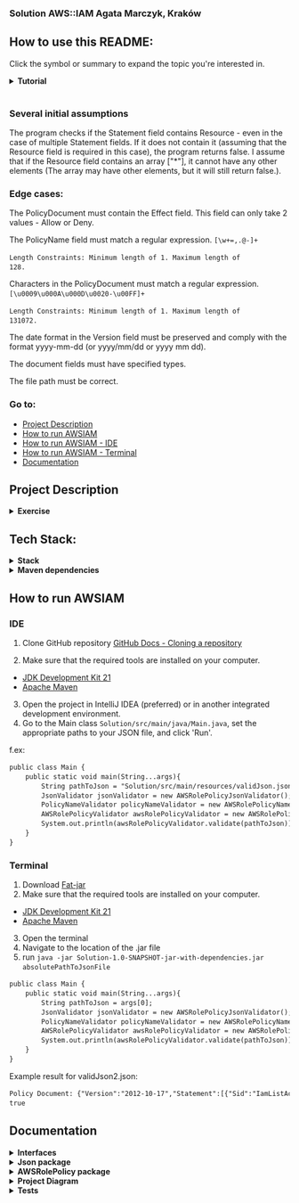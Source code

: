 ### Solution AWS::IAM Agata Marczyk, Kraków 
## How to use this README:
Click the symbol or summary to expand the topic you're interested in.
<details><summary><b>Tutorial</b></summary>
    <b>Have Fun!</b>
<img align = 'left' src = "https://media.tenor.com/0OhWk4p9qO4AAAAj/beso-joda.gif" width = "50">
</details><br/>

###  Several initial assumptions
The program checks if the Statement field contains Resource - 
even in the case of multiple Statement fields. 
If it does not contain it (assuming that the Resource field is required in this case), 
the program returns false. I assume that if the Resource field contains an array ["*"],
it cannot have any other elements (The array may have other elements, but it will still return false.).

### Edge cases: 

The PolicyDocument must contain the Effect field. This field can only take 2 values - Allow or Deny.

The PolicyName field must match a regular expression. <code>[\w+=,.@-]+</code>

<code>Length Constraints: Minimum length of 1. Maximum length of 128.</code>

Characters in the PolicyDocument must match a regular expression.  <code>[\u0009\u000A\u000D\u0020-\u00FF]+</code>

<code>Length Constraints: Minimum length of 1. Maximum length of 131072.</code>

The date format in the Version field must be preserved and comply with the format yyyy-mm-dd (or yyyy/mm/dd or yyyy mm dd). 

The document fields must have specified types.

The file path must be correct.
### Go to: 
<ul>
<li><a href="https://github.com/soberyoda/AWSIAM_Internship_2024?tab=readme-ov-file#project-description">Project Description</a></li>
<li><a href="https://github.com/soberyoda/AWSIAM_Internship_2024?tab=readme-ov-file#how-to-run-awsiam">How to run AWSIAM</a></li>
<li><a href="https://github.com/soberyoda/AWSIAM_Internship_2024?tab=readme-ov-file#ide">How to run AWSIAM - IDE</a></li>
<li><a href="https://github.com/soberyoda/AWSIAM_Internship_2024?tab=readme-ov-file#terminal">How to run AWSIAM - Terminal</a></li>
<li><a href="https://github.com/soberyoda/AWSIAM_Internship_2024?tab=readme-ov-file#documentation">Documentation</a></li>
</ul>

## Project Description 
<details><summary><b>Exercise</b></summary>
<div>
    <img width="50" src="https://encrypted-tbn0.gstatic.com/images?q=tbn:ANd9GcRQHI_oAFXfMVqhYKwKj61Yxsf_z98qOtwdo5Cs5S4rAQ&s" alt="Remitly" title="Remitly"/>
</div>
Exercise: 
Write a method verifying the input JSON data. Input data format is defined as AWS::IAM::Role Policy - definition and example (<a href="https://docs.aws.amazon.com/AWSCloudFormation/latest/UserGuide/aws-properties-iam-role-policy.html">AWS IAM Role JSON definition and example</a>). Input JSON might be read from a file. 
Method shall return logical false if an input JSON Resource field contains a single asterisk and true in any other case.

```diff
JSON 
    {
    "PolicyName": "root",
    "PolicyDocument": {
        "Version": "2012-10-17",
        "Statement": [
            {
                "Sid": "IamListAccess",
                "Effect": "Allow",
                "Action": [
                    "iam:ListRoles",
                    "iam:ListUsers"
                ],
                "Resource": "*"
            }
        ]
    }
}
```
</details>

## Tech Stack:
<details><summary><b>Stack</b></summary>

<div>
	<img width="50" src="https://user-images.githubusercontent.com/25181517/117201156-9a724800-adec-11eb-9a9d-3cd0f67da4bc.png" alt="Java" title="Java"/>
	<img width="50" src="https://user-images.githubusercontent.com/25181517/117207242-07d5a700-adf4-11eb-975e-be04e62b984b.png" alt="Maven" title="Maven"/>
	<img width="50" src="https://user-images.githubusercontent.com/25181517/117533873-484d4480-afef-11eb-9fad-67c8605e3592.png" alt="JUnit" title="JUnit"/>
</div>
<ul>
    <li>Java Oracle OpenJDK version 21</li>
    <li>Maven 3 (Version 3.8.1)</li>
    <li>JUnit 4.13.2, junit.jupiter 5.10.2</li>
    <li>Jackson 2.17.0</li>
</ul>
</details>
<details><summary><b>Maven dependencies</b></summary>

#### [From MVN REPOSITORY](https://mvnrepository.com/)
[pom.xml](https://github.com/soberyoda/AWSIAM_Internship_2024/blob/main/Solution/pom.xml)
```diff
    <dependencies>
        <!-- JACKSON -->
        <dependency>
            <groupId>com.fasterxml.jackson.core</groupId>
            <artifactId>jackson-core</artifactId>
            <version>2.17.0</version>
        </dependency>
        <dependency>
            <groupId>com.fasterxml.jackson.core</groupId>
            <artifactId>jackson-databind</artifactId>
            <version>2.17.0</version>
        </dependency>
        
        <!-- JUnit -->
        <dependency>
            <groupId>junit</groupId>
            <artifactId>junit</artifactId>
            <version>4.13.2</version>
            <scope>test</scope>
        </dependency>
        <dependency>
            <groupId>org.junit.jupiter</groupId>
            <artifactId>junit-jupiter-api</artifactId>
            <version>5.10.2</version>
            <scope>test</scope>
        </dependency>
    </dependencies>
```
</details>

## How to run AWSIAM
### IDE

1. Clone GitHub repository
   [GitHub Docs - Cloning a repository](https://docs.github.com/en/repositories/creating-and-managing-repositories/cloning-a-repository)

2. Make sure that the required tools are installed on your computer.
<ul>
        <li><a href="https://www.oracle.com/java/technologies/downloads/#jdk21">JDK Development Kit 21</a></li>
        <li><a href="https://maven.apache.org/download.cgi">Apache Maven</a></li>
</ul>

3. Open the project in IntelliJ IDEA (preferred) or in another integrated development environment.
4. Go to the Main class <code>Solution/src/main/java/Main.java</code>, set the appropriate paths to your JSON file, and click 'Run'.

f.ex: 
```diff
public class Main {
    public static void main(String...args){
        String pathToJson = "Solution/src/main/resources/validJson.json"; <-- PATH TO YOUR JSON FILE
        JsonValidator jsonValidator = new AWSRolePolicyJsonValidator();
        PolicyNameValidator policyNameValidator = new AWSRolePolicyNameValidator();
        AWSRolePolicyValidator awsRolePolicyValidator = new AWSRolePolicyValidator(jsonValidator, policyNameValidator);
        System.out.println(awsRolePolicyValidator.validate(pathToJson));
    }
}
```
### Terminal
1. Download [Fat-jar](https://github.com/soberyoda/AWSIAM_Internship_2024/blob/main/Solution/Solution-1.0-SNAPSHOT-jar-with-dependencies.jar)
2. Make sure that the required tools are installed on your computer.
<ul>
        <li><a href="https://www.oracle.com/java/technologies/downloads/#jdk21">JDK Development Kit 21</a></li>
        <li><a href="https://maven.apache.org/download.cgi">Apache Maven</a></li>
</ul>

3. Open the terminal
4. Navigate to the location of the .jar file
5. run <code>java -jar Solution-1.0-SNAPSHOT-jar-with-dependencies.jar absolutePathToJsonFile</code>

```diff
public class Main {
    public static void main(String...args){
        String pathToJson = args[0];
        JsonValidator jsonValidator = new AWSRolePolicyJsonValidator();
        PolicyNameValidator policyNameValidator = new AWSRolePolicyNameValidator();
        AWSRolePolicyValidator awsRolePolicyValidator = new AWSRolePolicyValidator(jsonValidator, policyNameValidator);
        System.out.println(awsRolePolicyValidator.validate(pathToJson));
    }
}
```
Example result for validJson2.json:
```diff 
Policy Document: {"Version":"2012-10-17","Statement":[{"Sid":"IamListAccess","Effect":"Allow","Action":["iam:ListRoles","iam:ListUsers"],"Resource":"**"}]}
true
```

## Documentation
<details>
<summary><b>Interfaces</b></summary>
<img width=auto src="assets/Interfaces.png" alt="Interfaces" title="Interfaces"/>
</details>
<details>
<summary><b>Json package</b></summary>
<img width=auto src="./assets/JsonPkg.png" alt="Json package" title="Json package"/>
</details>
<details>
<summary><b>AWSRolePolicy package</b></summary>
<img width=auto src="./assets/AWSRolePolicy.png" alt="AWSRolePolicy" title="AWSRolePolicy"/>
</details>
<details>
<summary><b>Project Diagram</b></summary>
<img width=auto src="./assets/project.png" alt="Project Diagram" title="Project Diagram"/>
</details>
<details>
<summary><b>Tests</b></summary>

### Caution! In some tests, it is necessary to change paths (absolute paths to JSON files). These tests are appropriately marked.
```diff
Solution/src/test/java/AWSRolePolicy/AWSRolePolicyValidatorTest.java

Solution/src/test/java/Json/JsonParserTest.java

Solution/src/test/java/Json/JsonPathValidatorTest.java
```
<img width=auto src="./assets/tests.png" alt="tests" title="tests"/>
<details>
<summary><b><code>mvn test</code> results</b></summary>
<img width=auto src="./assets/testresults.png" alt="tests results" title="tests results"/>
</details>
</details>